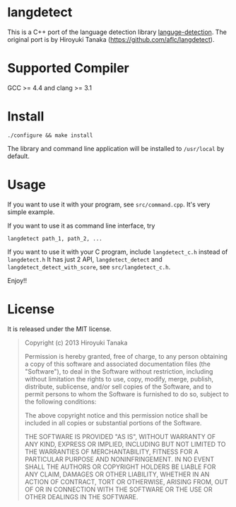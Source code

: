 langdetect
==========

This is a C++ port of the language detection library [languge-detection](https://code.google.com/p/language-detection/). The original port is 
by Hiroyuki Tanaka (https://github.com/aflc/langdetect).

Supported Compiler
==================

GCC >= 4.4 and clang >= 3.1

Install
=======

```
./configure && make install
```

The library and command line application will be installed to `/usr/local` by 
default.

Usage
=====

If you want to use it with your program, see `src/command.cpp`. It's very simple example.

If you want to use it as command line interface, try

```
langdetect path_1, path_2, ...
```

If you want to use it with your C program, include `langdetect_c.h` instead of `langdetect.h`
It has just 2 API, `langdetect_detect` and `langdetect_detect_with_score`, see `src/langdetect_c.h`.


Enjoy!!

License
=======

It is released under the MIT license.


> Copyright (c) 2013 Hiroyuki Tanaka
>
> Permission is hereby granted, free of charge, to any person obtaining a copy of this software and associated documentation files (the "Software"), to deal in the Software without restriction, including without limitation the rights to use, copy, modify, merge, publish, distribute, sublicense, and/or sell copies of the Software, and to permit persons to whom the Software is furnished to do so, subject to the following conditions:
>
> The above copyright notice and this permission notice shall be included in all copies or substantial portions of the Software.
>
> THE SOFTWARE IS PROVIDED "AS IS", WITHOUT WARRANTY OF ANY KIND, EXPRESS OR IMPLIED, INCLUDING BUT NOT LIMITED TO THE WARRANTIES OF MERCHANTABILITY, FITNESS FOR A PARTICULAR PURPOSE AND NONINFRINGEMENT. IN NO EVENT SHALL THE AUTHORS OR COPYRIGHT HOLDERS BE LIABLE FOR ANY CLAIM, DAMAGES OR OTHER LIABILITY, WHETHER IN AN ACTION OF CONTRACT, TORT OR OTHERWISE, ARISING FROM, OUT OF OR IN CONNECTION WITH THE SOFTWARE OR THE USE OR OTHER DEALINGS IN THE SOFTWARE.
